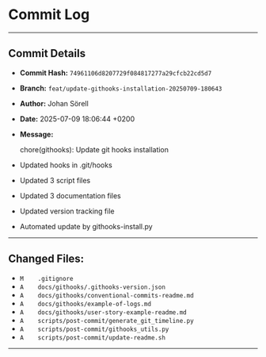 # Commit Log

---

## Commit Details

- **Commit Hash:**   `74961106d8207729f084817277a29cfcb22cd5d7`
- **Branch:**        `feat/update-githooks-installation-20250709-180643`
- **Author:**        Johan Sörell
- **Date:**          2025-07-09 18:06:44 +0200
- **Message:**

  chore(githooks): Update git hooks installation

- Updated hooks in .git/hooks
- Updated 3 script files
- Updated 3 documentation files
- Updated version tracking file
- Automated update by githooks-install.py

---

## Changed Files:

- `M	.gitignore`
- `A	docs/githooks/.githooks-version.json`
- `A	docs/githooks/conventional-commits-readme.md`
- `A	docs/githooks/example-of-logs.md`
- `A	docs/githooks/user-story-example-readme.md`
- `A	scripts/post-commit/generate_git_timeline.py`
- `A	scripts/post-commit/githooks_utils.py`
- `A	scripts/post-commit/update-readme.sh`

---
